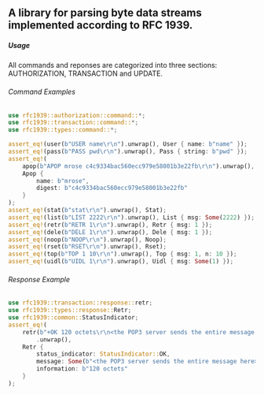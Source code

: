 ## A library for parsing byte data streams implemented according to RFC 1939.
##### Usage
All commands and reponses are categorized into three sections:
AUTHORIZATION, TRANSACTION and UPDATE.
###### Command Examples
```rust
use rfc1939::authorization::command::*;
use rfc1939::transaction::command::*;
use rfc1939::types::command::*;

assert_eq!(user(b"USER name\r\n").unwrap(), User { name: b"name" });
assert_eq!(pass(b"PASS pwd\r\n").unwrap(), Pass { string: b"pwd" });
assert_eq!(
    apop(b"APOP mrose c4c9334bac560ecc979e58001b3e22fb\r\n").unwrap(),
    Apop {
        name: b"mrose",
        digest: b"c4c9334bac560ecc979e58001b3e22fb"
    }
);
assert_eq!(stat(b"stat\r\n").unwrap(), Stat);
assert_eq!(list(b"LIST 2222\r\n").unwrap(), List { msg: Some(2222) });
assert_eq!(retr(b"RETR 1\r\n").unwrap(), Retr { msg: 1 });
assert_eq!(dele(b"DELE 1\r\n").unwrap(), Dele { msg: 1 });
assert_eq!(noop(b"NOOP\r\n").unwrap(), Noop);
assert_eq!(rset(b"RSET\r\n").unwrap(), Rset);
assert_eq!(top(b"TOP 1 10\r\n").unwrap(), Top { msg: 1, n: 10 });
assert_eq!(uidl(b"UIDL 1\r\n").unwrap(), Uidl { msg: Some(1) });
```
###### Response Example
```rust
use rfc1939::transaction::response::retr;
use rfc1939::types::response::Retr;
use rfc1939::common::StatusIndicator;
assert_eq!(
    retr(b"+OK 120 octets\r\n<the POP3 server sends the entire message here>\r\n.\r\n")
        .unwrap(),
    Retr {
        status_indicator: StatusIndicator::OK,
        message: Some(b"<the POP3 server sends the entire message here>"),
        information: b"120 octets"
    }
);
```